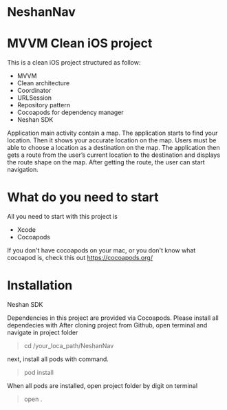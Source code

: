 # NeshanNav
# MVVM Clean iOS project

This is a clean iOS project structured as follow:

- MVVM
- Clean architecture
- Coordinator
- URLSession
- Repository pattern
- Cocoapods for dependency manager
- Neshan SDK

Application main activity contain a map. The application starts to find your location. Then it shows your accurate location on the map. Users must be able to choose a location as a destination on the map. The application then gets a route from the user’s current location to the destination and displays the route shape on the map. After getting the route, the user can start navigation.

# What do you need to start

All you need to start with this project is

- Xcode 
- Cocoapods

If you don't have cocoapods on your mac, or you don't know what cocoapod is, check this out https://cocoapods.org/

# Installation

Neshan SDK

Dependencies in this project are provided via Cocoapods. Please install all dependecies with
After cloning project from Github, open terminal and navigate in project folder

> cd /your_loca_path/NeshanNav

next, install all pods with command.

> pod install

When all pods are installed, open project folder by digit on terminal

> open .
